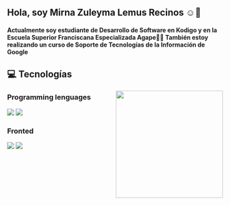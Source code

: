 <h2>Hola, soy Mirna Zuleyma Lemus Recinos ☺️👋</h2>

	
#### Actualmente soy estudiante de Desarrollo de Software en Kodigo y en la Escuela Superior Franciscana Especializada Agape👨‍💻 También estoy realizando un curso de Soporte de Tecnologías de la Información de Google



<h2><a>💻 Tecnologías </a></h2>
<picture> <img align="right" src="https://github.com/7oSkaaa/7oSkaaa/blob/main/Images/Right_Side.gif?raw=true" width = 250px></picture>

<h3>Programming lenguages</h3>
<img src="https://img.shields.io/badge/JavaScript-323330?style=for-the-badge&logo=javascript&logoColor=F7DF1E"/>
<img src="https://img.shields.io/badge/TypeScript-007ACC?style=for-the-badge&logo=typescript&logoColor=white"/></br>

<h3>Fronted</h3>
<img src="https://img.shields.io/badge/-HTML5-E34F26?style=flat&logo=html5&logoColor=white&link=https://github.com/BRdhanani"/>
<img src="https://img.shields.io/badge/CSS%20-%231572B6.svg?logo=css3&logoColor=white"/>









  







  
      
      
   
